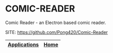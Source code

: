 # COMIC-READER

 Comic Reader - an Electron based comic reader.
 
 SITE: https://github.com/Pong420/Comic-Reader

 | [Applications](https://portable-linux-apps.github.io/apps.html) | [Home](https://portable-linux-apps.github.io)
 | --- | --- |
